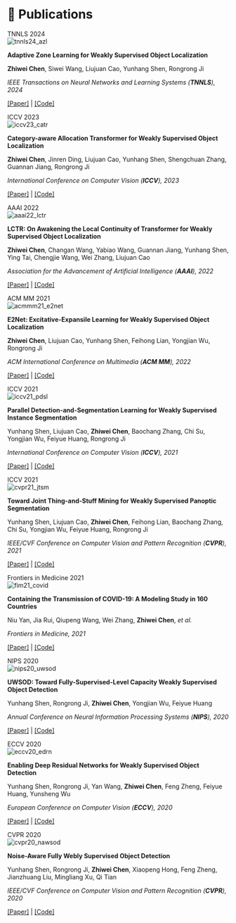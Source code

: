 # 📝 Publications

<!-- ******************* paper begin ******************* -->
<div class='paper-box'><div class='paper-box-image'><div><div class="badge">TNNLS 2024</div><img src='images/papers/tnnls24_azl.png' alt="tnnls24_azl"></div></div>
<div class='paper-box-text' markdown="1">

**Adaptive Zone Learning for Weakly Supervised Object Localization**

**Zhiwei Chen**, Siwei Wang, Liujuan Cao, Yunhang Shen, Rongrong Ji

*IEEE Transactions on Neural Networks and Learning Systems (**TNNLS**), 2024*

[[Paper]](https://ieeexplore.ieee.org/document/10547407/) \|
[[Code]](https://github.com/zhiweichen0012/AZL)
</div>
</div>
<!-- ******************* paper end ******************* -->

<!-- ******************* paper begin ******************* -->
<div class='paper-box'><div class='paper-box-image'><div><div class="badge">ICCV 2023</div><img src='images/papers/iccv23_catr.png' alt="iccv23_catr"></div></div>
<div class='paper-box-text' markdown="1">

**Category-aware Allocation Transformer for Weakly Supervised Object Localization**

**Zhiwei Chen**, Jinren Ding, Liujuan Cao, Yunhang Shen, Shengchuan Zhang, Guannan Jiang, Rongrong Ji

*International Conference on Computer Vision (**ICCV**), 2023*

[[Paper]](https://openaccess.thecvf.com/content/ICCV2023/papers/Chen_Category-aware_Allocation_Transformer_for_Weakly_Supervised_Object_Localization_ICCV_2023_paper.pdf) \|
[[Code]](https://github.com/zhiweichen0012/CATR) 

</div>
</div>
<!-- ******************* paper end ******************* -->

<!-- ******************* paper begin ******************* -->
<div class='paper-box'><div class='paper-box-image'><div><div class="badge">AAAI 2022</div><img src='images/papers/aaai22_lctr.png' alt="aaai22_lctr"></div></div>
<div class='paper-box-text' markdown="1">

**LCTR: On Awakening the Local Continuity of Transformer for Weakly Supervised Object Localization**

**Zhiwei Chen**, Changan Wang, Yabiao Wang, Guannan Jiang, Yunhang Shen, Ying Tai, Chengjie Wang, Wei Zhang, Liujuan Cao

*Association for the Advancement of Artificial Intelligence (**AAAI**), 2022*

[[Paper]](https://cdn.aaai.org/ojs/19918/19918-13-23931-1-2-20220628.pdf) \|
[[Code]](https://github.com/zhiweichen0012/LCTR)
</div>
</div>
<!-- ******************* paper end ******************* -->

<!-- ******************* paper begin ******************* -->
<div class='paper-box'><div class='paper-box-image'><div><div class="badge">ACM MM 2021</div><img src='images/papers/acmmm21_e2net.png' alt="acmmm21_e2net"></div></div>
<div class='paper-box-text' markdown="1">

**E2Net: Excitative-Expansile Learning for Weakly Supervised Object Localization**

**Zhiwei Chen**, Liujuan Cao, Yunhang Shen, Feihong Lian, Yongjian Wu, Rongrong Ji

*ACM International Conference on Multimedia (**ACM MM**), 2022*

[[Paper]](https://dl.acm.org/doi/abs/10.1145/3474085.3475211) \|
[[Code]](https://github.com/zhiweichen0012/E2Net)

</div>
</div>
<!-- ******************* paper end ******************* -->

<!-- ******************* paper begin ******************* -->
<div class='paper-box'><div class='paper-box-image'><div><div class="badge">ICCV 2021</div><img src='images/papers/iccv21_pdsl.png' alt="iccv21_pdsl"></div></div>
<div class='paper-box-text' markdown="1">

**Parallel Detection-and-Segmentation Learning for Weakly Supervised Instance Segmentation**

Yunhang Shen, Liujuan Cao, **Zhiwei Chen**, Baochang Zhang, Chi Su, Yongjian Wu, Feiyue Huang, Rongrong Ji

*International Conference on Computer Vision (**ICCV**), 2021*

[[Paper]](https://openaccess.thecvf.com/content/ICCV2021/papers/Shen_Parallel_Detection-and-Segmentation_Learning_for_Weakly_Supervised_Instance_Segmentation_ICCV_2021_paper.pdf) \|
[[Code]](https://github.com/shenyunhang/PDSL)

</div>
</div>
<!-- ******************* paper end ******************* -->

<!-- ******************* paper begin ******************* -->
<div class='paper-box'><div class='paper-box-image'><div><div class="badge">ICCV 2021</div><img src='images/papers/cvpr21_jtsm.png' alt="cvpr21_jtsm"></div></div>
<div class='paper-box-text' markdown="1">

**Toward Joint Thing-and-Stuff Mining for Weakly Supervised Panoptic Segmentation**

Yunhang Shen, Liujuan Cao, **Zhiwei Chen**, Feihong Lian, Baochang Zhang, Chi Su, Yongjian Wu, Feiyue Huang, Rongrong Ji

*IEEE/CVF Conference on Computer Vision and Pattern Recognition (**CVPR**), 2021*

[[Paper]](https://openaccess.thecvf.com/content/CVPR2021/papers/Shen_Toward_Joint_Thing-and-Stuff_Mining_for_Weakly_Supervised_Panoptic_Segmentation_CVPR_2021_paper.pdf) \|
[[Code]](https://github.com/shenyunhang/JTSM)

</div>
</div>
<!-- ******************* paper end ******************* -->

<!-- ******************* paper begin ******************* -->
<div class='paper-box'><div class='paper-box-image'><div><div class="badge">Frontiers in Medicine 2021</div><img src='images/papers/fim21_covid.png' alt="fim21_covid"></div></div>
<div class='paper-box-text' markdown="1">

**Containing the Transmission of COVID-19: A Modeling Study in 160 Countries**

<!-- Niu Yan, Jia Rui, Qiupeng Wang, Wei Zhang, **Zhiwei Chen**, Zeyu Zhao, Shengnan Lin, Yuanzhao Zhu, Yao Wang, Jingwen Xu, Xingchun Liu, Meng Yang, Wei Zheng, Kaixin Chen, Yilan Xia, Lijuan Xu, Rongrong Ji, Taisong Jin, Yong Chen, Benhua Zhao, Yanhua Su, Tie Song, Guoqing Hu, Tianmu Chen -->
Niu Yan, Jia Rui, Qiupeng Wang, Wei Zhang, **Zhiwei Chen**, *et al.*

*Frontiers in Medicine, 2021*

[[Paper]](https://www.ncbi.nlm.nih.gov/pmc/articles/PMC8416347/pdf/fmed-08-701836.pdf) \|
[[Code]](https://github.com/zhiweichen0012/Containing-the-transmission-of-COVID-19)

</div>
</div>
<!-- ******************* paper end ******************* -->

<!-- ******************* paper begin ******************* -->
<div class='paper-box'><div class='paper-box-image'><div><div class="badge">NIPS 2020</div><img src='images/papers/nips20_uwsod.png' alt="nips20_uwsod"></div></div>
<div class='paper-box-text' markdown="1">

**UWSOD: Toward Fully-Supervised-Level Capacity Weakly Supervised Object Detection**

Yunhang Shen, Rongrong Ji, **Zhiwei Chen**, Yongjian Wu, Feiyue Huang

*Annual Conference on Neural Information Processing Systems (**NIPS**), 2020*

[[Paper]](https://papers.nips.cc/paper/2020/file/4e0928de075538c593fbdabb0c5ef2c3-Paper.pdf) \|
[[Code]](https://github.com/shenyunhang/UWSOD)

</div>
</div>
<!-- ******************* paper end ******************* -->

<!-- ******************* paper begin ******************* -->
<div class='paper-box'><div class='paper-box-image'><div><div class="badge">ECCV 2020</div><img src='images/papers/eccv20_edrn.png' alt="eccv20_edrn"></div></div>
<div class='paper-box-text' markdown="1">

**Enabling Deep Residual Networks for Weakly Supervised Object Detection**

Yunhang Shen, Rongrong Ji, Yan Wang, **Zhiwei Chen**, Feng Zheng, Feiyue Huang, Yunsheng Wu

*European Conference on Computer Vision (**ECCV**), 2020*

[[Paper]](https://www.ecva.net/papers/eccv_2020/papers_ECCV/papers/123530120.pdf) \|
[[Code]](https://github.com/shenyunhang/DRN-WSOD)

</div>
</div>
<!-- ******************* paper end ******************* -->

<!-- ******************* paper begin ******************* -->
<div class='paper-box'><div class='paper-box-image'><div><div class="badge">CVPR 2020</div><img src='images/papers/cvpr20_nawsod.png' alt="cvpr20_nawsod"></div></div>
<div class='paper-box-text' markdown="1">

**Noise-Aware Fully Webly Supervised Object Detection**

Yunhang Shen, Rongrong Ji, **Zhiwei Chen**, Xiaopeng Hong, Feng Zheng, Jianzhuang Liu, Mingliang Xu, Qi Tian

*IEEE/CVF Conference on Computer Vision and Pattern Recognition (**CVPR**), 2020*

[[Paper]](https://openaccess.thecvf.com/content_CVPR_2020/papers/Shen_Noise-Aware_Fully_Webly_Supervised_Object_Detection_CVPR_2020_paper.pdf) \|
[[Code]](https://github.com/shenyunhang/NA-fWebSOD)

</div>
</div>
<!-- ******************* paper end ******************* -->